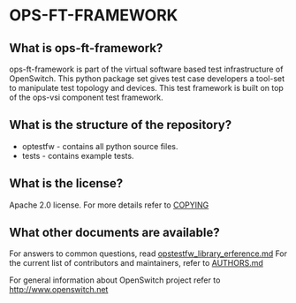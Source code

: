 OPS-FT-FRAMEWORK
=========

What is ops-ft-framework?
------------------
ops-ft-framework is part of the virtual software based test infrastructure of OpenSwitch.  This python package set gives test case developers a tool-set to manipulate test topology and devices.  This test framework is built on top of the ops-vsi component test framework.

What is the structure of the repository?
----------------------------------------
* optestfw - contains all python source files.
* tests - contains example tests.

What is the license?
--------------------
Apache 2.0 license. For more details refer to [COPYING](http://git.openswitch.net/cgit/openswitch/ops-vsi/tree/COPYING)

What other documents are available?
-----------------------------------
For answers to common questions, read [opstestfw_library_erference.md](http://git.openswitch.net/cgit/openswitch/ops-ft-framework/tree/opsetstfw_library_refreecne.md)
For the current list of contributors and maintainers, refer to [AUTHORS.md](http://git.openswitch.net/cgit/openswitch/ops-ft-framework/tree/AUTHORS.md)

For general information about OpenSwitch project refer to http://www.openswitch.net
